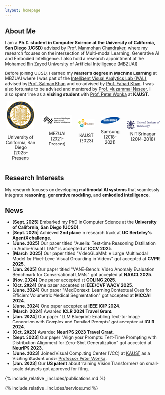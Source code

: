 ```yaml
---
layout: homepage
---
```


## About Me

I am a **Ph.D. student in Computer Science at the University of California, San Diego (UCSD)** advised by [Prof. Manmohan Chandraker](https://cseweb.ucsd.edu/~mkchandraker/), where my research focuses on the intersection of Multi-modal Learning, Generative AI and Embodied Intelligence. I also hold a research appointment at the Mohamed Bin Zayed University of Artificial Intelligence (MBZUAI).

Before joining UCSD, I earned my **Master’s degree in Machine Learning** at MBZUAI where I was part of the [Intelligent Visual Analytics Lab (IVAL)](https://www.ival-mbzuai.com/), advised by [Prof. Salman Khan](https://salman-h-khan.github.io/) and co-advised by [Prof. Fahad Khan](https://sites.google.com/view/fahadkhans/home). I was also fortunate to be advised and mentored by [Prof. Muzammal Naseer](https://muzammal-naseer.netlify.app/). I also spent time as a **visiting student** with [Prof. Peter Wonka](https://peterwonka.net/) at **KAUST**.

<!---
I received my undergraduate degree in **Electronics and Communication Engineering** with a **minor in Computer Science** from the **National Institute of Technology (NIT) Srinagar**. Before transitioning to academia, I worked as a **Machine Learning Engineer** at the Harman Research Division of **Samsung**.


I am currently a Research Associate at [Mohamed Bin Zayed University of Artificial Intelligence (MBZUAI)](http://www.mbzuai.ac.ae) and have recently obtained my Masters degree in machine learning from the same institution. At MBZUAI, I am affliated with the [Intelligent Visual Analytics Lab (IVAL)](https://www.ival-mbzuai.com/) where I am primarily advised by [Dr. Salman Khan](https://salman-h-khan.github.io/) and have a close collaboration with [Dr. Muzammal Naseer](https://muzammal-naseer.netlify.app/). My secondary advisor is [Dr. Fahad Khan](https://sites.google.com/view/fahadkhans/home). I have also worked as a visiting student with [Professor Peter Wonka](https://peterwonka.net/) at King Abdullah University of Science and Technology (KAUST). 


I received my undergraduate degree in Electronics and Communication Engineering with a minor in Computer Science from the [National Institute of Technology (NIT) Srinagar, India](https://nitsri.ac.in/). After graduation, I worked as a Machine Learning engineer at Harman Research Division of [Samsung](https://www.harman.com/India) before transitioning into academia in 2021 and joining MBZUAI as a Research Assistant under [Dr. Mohammad Yaqub](https://scholar.google.co.uk/citations?user=9dfn5GkAAAAJ&hl=en)
-->

<div style="display: flex; align-items: center; justify-content: center; gap: 20px;">
    <div style="text-align: center;">
        <img src="assets/img/ucsd_logo.png" alt="MBZUAI" width="90">
        <p>University of California, San Diego<br>(2025-Present)</p>
    </div>
    <div style="text-align: center;">
        <img src="assets/img/MBZUAI_Logo_EN_Black.jpg" alt="MBZUAI" width="220">
        <p>MBZUAI<br>(2021-Present)</p>
    </div>
    <div style="text-align: center;">
        <img src="assets/img/kaust_logo.png" alt="KAUST" width="120">
        <p>KAUST<br>(2023)</p>
    </div>
    <div style="text-align: center;">
        <img src="assets/img/Samsung_Logo.png" alt="Samsung" width="120">
        <p>Samsung<br>(2018-2021)</p>
    </div>
    <div style="text-align: center;">
        <img src="assets/img/nit_logo.png" alt="nit" width="250">
       <p style="margin-top: 3px;">NIT Srinagar<br>(2014-2018)</p>
    </div>
</div>


## Research Interests

My research focuses on developing **multimodal AI systems** that seamlessly integrate **reasoning**, **generative modeling**, and **embodied intelligence**.

## News
- **[Sept. 2025]** Embarked my PhD in Computer Science at the **University of California, San Diego (UCSD)**.
- **[Sept. 2025]** Achieved **2nd place** in research track at **UC Berkeley's AgentX challenge**.
- **[June. 2025]** Our paper titled "Aurelia: Test-time Reasoning Distillation in Audio-Visual LLMs" is accepted at **ICCV 2025**.
- **[March. 2025]** Our paper titled "VideoGLaMM: A Large Multimodal Model for Pixel-Level Visual Grounding in Videos" got accepted at **CVPR 2025**.
- **[Jan. 2025]** Our paper titled "VANE-Bench: Video Anomaly Evaluation Benchmark for Conversational LMMs" got accepted at **NAACL 2025**.
- **[Nov. 2024]** One paper accepted at **COLING 2025**.
- **[Oct. 2024]** One paper accepted at **IEEE/CVF WACV 2025**.
- **[June. 2024]** Our paper "MedContext: Learning Contextual Cues for Efficient Volumetric Medical Segmentation" got accepted at **MICCAI 2024**.
- **[June. 2024]** One paper accepted at **IEEE ICIP 2024**.
- **[March. 2024]** Awarded **ICLR 2024 Travel Grant**.
- **[Jan. 2024]** Our paper "LLM Blueprint: Enabling Text-to-Image Generation with Complex and Detailed Prompts" got accepted at **ICLR 2024**.
- **[Oct. 2023]** Awarded **NeurIPS 2023 Travel Grant**.
- **[Sept. 2023]** Our paper "Align your Prompts: Test-Time Prompting with Distribution Alignment for Zero-Shot Generalization" got accepted at **NeurIPS 2023**.
- **[June. 2023]** Joined Visual Computing Center (VCC) at [KAUST](https://cemse.kaust.edu.sa/vcc) as a Visiting Student under [Professor Peter Wonka](https://peterwonka.net/).
- **[Jan. 2023]** Our **US patent** about training Vision Transformers on small-scale datasets got approved for filing.
  
<!--- - **[Sep. 2022]** I started  working with [Dr. Salman](https://salman-h-khan.github.io/) as a part of [Intelligent Visual Analytics Lab (IVAL)](https://www.ival-mbzuai.com/).
- **[Sep. 2022]** I joined [MBZUAI](http://www.mbzuai.ac.ae) as a grad student in Machine Learning with full scholarship.
- **[Oct. 2022]** Our paper about training Vision Transformers on small-scale datasets got accepted to **BMVC 2022**.
- **[Oct. 2021]** I joined [BiomedIA Lab](https://mbzuai-biomedia.com/biomedia/) at [MBZUAI](http://www.mbzuai.ac.ae) as a Research Assistant.
- **[March. 2021]** I started as a part-time Predoctoral fellow at [Fatima Fellowship](https://www.fatimafellowship.com/) working under [Dr. Abubakr Abid](https://abidlabs.github.io/).
- **[Oct. 2018]** I joined as a Machine Learning Engineer at [Harman International Inc. (Samsung)](https://www.harman.com/India).
- **[July. 2018]** Our paper about supervised methodology for disguised facial recognition in wild got accepted to **ACM ICRCV** 2018.
- **[August. 2018]** Our paper about disguised facial recognition got accepted to **IEEE ICSIP** 2018.
- **[June. 2018]** I completed my undergraduate studies in Electronics and Communications Engineering from the [National Institute of Technology (NIT) Srinagar](https://nitsri.ac.in/).
- **[Dec. 2017]** I joined as a Research Intern in [Computational Intelligence and UAV Lab](https://sites.google.com/site/compintellab/) at the [Indian Institute of Science, Bangalore](https://iisc.ac.in/) -->

{% include_relative _includes/publications.md %}

{% include_relative _includes/services.md %}
